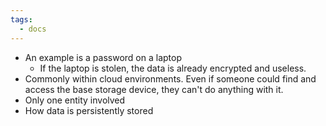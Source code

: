 ```yaml
---
tags:
  - docs
---
```


-   An example is a password on a laptop
    -   If the laptop is stolen, the data is already encrypted and useless.
-   Commonly within cloud environments. Even if someone could find and access the base storage device, they can't do anything with it.
-   Only one entity involved
- How data is persistently stored